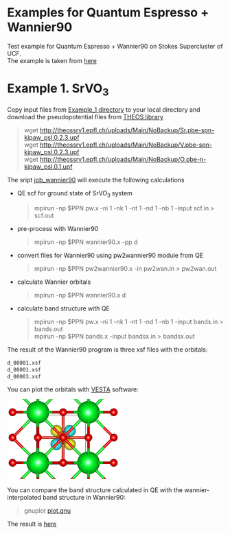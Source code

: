 # Examples for Quantum Espresso + Wannier90

Test example for Quantum Espresso + Wannier90 on Stokes Supercluster of UCF.  
The example is taken from [here](https://issp-center-dev.github.io/DCore/master/tutorial/srvo3/qe/qe.html)


# Example 1. SrVO<sub>3</sub>

Copy input files from [Example_1 directory](https://github.com/Dmitry-Skachkov/Wannier90_examples/tree/main/Example_1) to your local directory and download the pseudopotential files from [THEOS library](http://theossrv1.epfl.ch/Main/Pseudopotentials)

> wget http://theossrv1.epfl.ch/uploads/Main/NoBackup/Sr.pbe-spn-kjpaw_psl.0.2.3.upf   
> wget http://theossrv1.epfl.ch/uploads/Main/NoBackup/V.pbe-spn-kjpaw_psl.0.2.3.upf   
> wget http://theossrv1.epfl.ch/uploads/Main/NoBackup/O.pbe-n-kjpaw_psl.0.1.upf   


The sript [job_wannier90](https://github.com/Dmitry-Skachkov/Wannier90_examples/blob/main/Example_1/job_wannier90)  will execute the following calculations  

- QE scf for ground state of SrVO<sub>3</sub> system
     > mpirun -np $PPN pw.x -ni 1 -nk 1 -nt 1 -nd 1 -nb 1 -input scf.in > scf.out   
- pre-process with Wannier90   
     > mpirun   -np $PPN  wannier90.x -pp d    
- convert files for Wannier90 using pw2wannier90 module from QE   
     > mpirun   -np $PPN  pw2wannier90.x -in pw2wan.in > pw2wan.out
- calculate Wannier orbitals
     > mpirun   -np $PPN  wannier90.x d   
- calculate band structure with QE  
     > mpirun -np $PPN pw.x -ni 1 -nk 1 -nt 1 -nd 1 -nb 1 -input bands.in > bands.out    
     > mpirun -np $PPN bands.x  -input bandsx.in > bandsx.out   

The result of the Wannier90 program is three xsf files with the orbitals: 
```  
d_00001.xsf   
d_00001.xsf   
d_00003.xsf   
```  
You can plot the orbitals with [VESTA](https://jp-minerals.org/vesta/en/) software:

![GitHub Logo](https://github.com/Dmitry-Skachkov/Wannier90_examples/blob/main/Example_1/results/d_00003_1.png)
   
You can compare the band structure calculated in QE with the wannier-interpolated band structure in Wannier90:
 > gnuplot [plot.gnu](https://github.com/Dmitry-Skachkov/Wannier90_examples/blob/main/Example_1/results/plot.gnu)   

The result is [here](https://github.com/Dmitry-Skachkov/Wannier90_examples/blob/main/Example_1/results/Band_QE_vs_Wannier.pdf)

